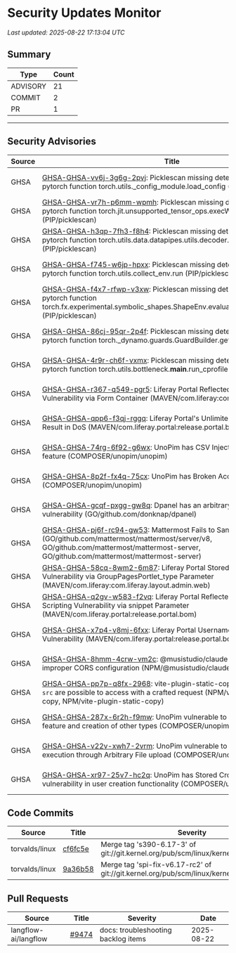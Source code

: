 # Security Updates Monitor

*Last updated: 2025-08-22 17:13:04 UTC*

## Summary
| Type | Count |
|------|-------|
| ADVISORY | 21 |
| COMMIT | 2 |
| PR | 1 |

---

## Security Advisories

| Source | Title | Severity | Date |
|--------|-------|----------|------|
| GHSA | [GHSA-GHSA-vv6j-3g6g-2pvj](https://github.com/advisories/GHSA-vv6j-3g6g-2pvj): Picklescan missing detection when calling pytorch function torch.utils._config_module.load_config (PIP/picklescan) | MODERATE (CVSS: 0.0) | 2025-08-22 |
| GHSA | [GHSA-GHSA-vr7h-p6mm-wpmh](https://github.com/advisories/GHSA-vr7h-p6mm-wpmh): Picklescan missing detection when calling pytorch function torch.jit.unsupported_tensor_ops.execWrapper (PIP/picklescan) | MODERATE (CVSS: 0.0) | 2025-08-22 |
| GHSA | [GHSA-GHSA-h3qp-7fh3-f8h4](https://github.com/advisories/GHSA-h3qp-7fh3-f8h4): Picklescan missing detection when calling pytorch function torch.utils.data.datapipes.utils.decoder.basichandlers (PIP/picklescan) | MODERATE (CVSS: 0.0) | 2025-08-22 |
| GHSA | [GHSA-GHSA-f745-w6jp-hpxx](https://github.com/advisories/GHSA-f745-w6jp-hpxx): Picklescan missing detection when calling pytorch function torch.utils.collect_env.run (PIP/picklescan) | MODERATE (CVSS: 0.0) | 2025-08-22 |
| GHSA | [GHSA-GHSA-f4x7-rfwp-v3xw](https://github.com/advisories/GHSA-f4x7-rfwp-v3xw): Picklescan missing detection when calling pytorch function torch.fx.experimental.symbolic_shapes.ShapeEnv.evaluate_guards_expression (PIP/picklescan) | MODERATE (CVSS: 0.0) | 2025-08-22 |
| GHSA | [GHSA-GHSA-86cj-95qr-2p4f](https://github.com/advisories/GHSA-86cj-95qr-2p4f): Picklescan missing detection when calling pytorch function torch._dynamo.guards.GuardBuilder.get (PIP/picklescan) | MODERATE (CVSS: 0.0) | 2025-08-22 |
| GHSA | [GHSA-GHSA-4r9r-ch6f-vxmx](https://github.com/advisories/GHSA-4r9r-ch6f-vxmx): Picklescan missing detection when calling pytorch function torch.utils.bottleneck.__main__.run_cprofile (PIP/picklescan) | MODERATE (CVSS: 0.0) | 2025-08-22 |
| GHSA | [GHSA-GHSA-r367-q549-pgr5](https://github.com/advisories/GHSA-r367-q549-pgr5): Liferay Portal Reflected Cross-Site Scripting Vulnerability via Form Container (MAVEN/com.liferay:com.liferay.layout.taglib) | LOW (CVSS: 0.0) | 2025-08-22 |
| GHSA | [GHSA-GHSA-qpp6-f3qj-rggq](https://github.com/advisories/GHSA-qpp6-f3qj-rggq): Liferay Portal's Unlimited File Upload Could Result in DoS (MAVEN/com.liferay.portal:release.portal.bom) | MODERATE (CVSS: 0.0) | 2025-08-22 |
| GHSA | [GHSA-GHSA-74rg-6f92-g6wx](https://github.com/advisories/GHSA-74rg-6f92-g6wx): UnoPim has CSV Injection on Quick Export feature (COMPOSER/unopim/unopim) | HIGH (CVSS: 0.0) | 2025-08-22 |
| GHSA | [GHSA-GHSA-8p2f-fx4q-75cx](https://github.com/advisories/GHSA-8p2f-fx4q-75cx): UnoPim has Broken Access Control (COMPOSER/unopim/unopim) | HIGH (CVSS: 8.1) | 2025-08-22 |
| GHSA | [GHSA-GHSA-gcqf-pxgg-gw8q](https://github.com/advisories/GHSA-gcqf-pxgg-gw8q): Dpanel has an arbitrary file read vulnerability (GO/github.com/donknap/dpanel) | MODERATE (CVSS: 0.0) | 2025-08-22 |
| GHSA | [GHSA-GHSA-pj6f-rc94-gw53](https://github.com/advisories/GHSA-pj6f-rc94-gw53): Mattermost Fails to Sanitize File Names (GO/github.com/mattermost/mattermost/server/v8, GO/github.com/mattermost/mattermost-server, GO/github.com/mattermost/mattermost-server) | MODERATE (CVSS: 4.3) | 2025-08-21 |
| GHSA | [GHSA-GHSA-58cq-8wm2-6m87](https://github.com/advisories/GHSA-58cq-8wm2-6m87): Liferay Portal Stored Cross-Site Scripting Vulnerability via GroupPagesPortlet_type Parameter (MAVEN/com.liferay:com.liferay.layout.admin.web) | MODERATE (CVSS: 0.0) | 2025-08-21 |
| GHSA | [GHSA-GHSA-q2gv-w583-f2vq](https://github.com/advisories/GHSA-q2gv-w583-f2vq): Liferay Portal Reflected Cross-Site Scripting Vulnerability via snippet Parameter (MAVEN/com.liferay.portal:release.portal.bom) | MODERATE (CVSS: 0.0) | 2025-08-21 |
| GHSA | [GHSA-GHSA-x7p4-v8mj-6fxx](https://github.com/advisories/GHSA-x7p4-v8mj-6fxx): Liferay Portal Username Enumeration Vulnerability (MAVEN/com.liferay.portal:release.portal.bom) | MODERATE (CVSS: 0.0) | 2025-08-21 |
| GHSA | [GHSA-GHSA-8hmm-4crw-vm2c](https://github.com/advisories/GHSA-8hmm-4crw-vm2c): @musistudio/claude-code-router has improper CORS configuration (NPM/@musistudio/claude-code-router) | HIGH (CVSS: 0.0) | 2025-08-21 |
| GHSA | [GHSA-GHSA-pp7p-q8fx-2968](https://github.com/advisories/GHSA-pp7p-q8fx-2968): vite-plugin-static-copy files not included in `src` are possible to access with a crafted request (NPM/vite-plugin-static-copy, NPM/vite-plugin-static-copy) | MODERATE (CVSS: 0.0) | 2025-08-21 |
| GHSA | [GHSA-GHSA-287x-6r2h-f9mw](https://github.com/advisories/GHSA-287x-6r2h-f9mw): UnoPim vulnerable to CSRF on Product edit feature and creation of other types (COMPOSER/unopim/unopim) | MODERATE (CVSS: 0.0) | 2025-08-21 |
| GHSA | [GHSA-GHSA-v22v-xwh7-2vrm](https://github.com/advisories/GHSA-v22v-xwh7-2vrm): UnoPim vulnerable to remote code execution through Arbitrary File upload (COMPOSER/unopim/unopim) | HIGH (CVSS: 0.0) | 2025-08-21 |
| GHSA | [GHSA-GHSA-xr97-25v7-hc2q](https://github.com/advisories/GHSA-xr97-25v7-hc2q): UnoPim has Stored Cross-site Scripting vulnerability in user creation functionality (COMPOSER/unopim/unopim) | HIGH (CVSS: 8.0) | 2025-08-21 |

## Code Commits

| Source | Title | Severity | Date |
|--------|-------|----------|------|
| torvalds/linux | [cf6fc5e](https://github.com/torvalds/linux/commit/cf6fc5eefc5bbbbff92a085039ff74cdbd065c29) | Merge tag 's390-6.17-3' of git://git.kernel.org/pub/scm/linux/kernel/git/s390/linux | 2025-08-22 |
| torvalds/linux | [9a36b58](https://github.com/torvalds/linux/commit/9a36b58a88f62398dbd005e5f3648f257ae2b9b4) | Merge tag 'spi-fix-v6.17-rc2' of git://git.kernel.org/pub/scm/linux/kernel/git/broonie/spi | 2025-08-21 |

## Pull Requests

| Source | Title | Severity | Date |
|--------|-------|----------|------|
| langflow-ai/langflow | [#9474](https://github.com/langflow-ai/langflow/pull/9474) | docs: troubleshooting backlog items | 2025-08-22 |

